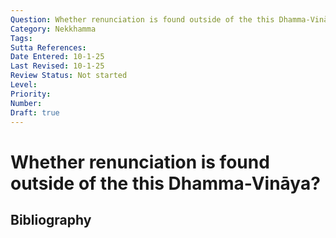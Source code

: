 ```yaml
---
Question: Whether renunciation is found outside of the this Dhamma-Vināya?
Category: Nekkhamma
Tags: 
Sutta References: 
Date Entered: 10-1-25
Last Revised: 10-1-25
Review Status: Not started
Level: 
Priority: 
Number: 
Draft: true
---
```


# Whether renunciation is found outside of the this Dhamma-Vināya?

## Bibliography

<!-- 

Notes:



-->